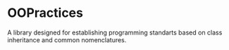 # OOPractices
A library designed for establishing programming standarts based on class inheritance and common nomenclatures.
